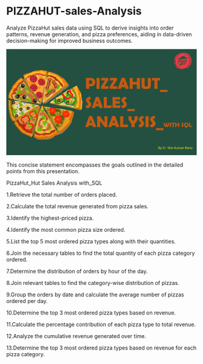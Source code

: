 # PIZZAHUT-sales-Analysis
Analyze PizzaHut sales data using SQL to derive insights into order patterns, revenue generation, and pizza preferences, aiding in data-driven decision-making for improved business outcomes.

![](https://github.com/shiv0602/PIZZAHUT-sales-Analysis/blob/main/PIZZA%20SALES.png)

This concise statement encompasses the goals outlined in the detailed points from this presentation.

PizzaHut_Hut Sales Analysis with_SQL

1.Retrieve the total number of orders placed.                                                                                                                                                                                                                         

2.Calculate the total revenue generated from pizza sales.

3.Identify the highest-priced pizza.

4.Identify the most common pizza size ordered.

5.List the top 5 most ordered pizza types along with their quantities.

6.Join the necessary tables to find the total quantity of each pizza category ordered.

7.Determine the distribution of orders by hour of the day.

8.Join relevant tables to find the category-wise distribution of pizzas.

9.Group the orders by date and calculate the average number of pizzas ordered per day.

10.Determine the top 3 most ordered pizza types based on revenue.

11.Calculate the percentage contribution of each pizza type to total revenue.

12.Analyze the cumulative revenue generated over time.

13.Determine the top 3 most ordered pizza types based on revenue for each pizza category.
